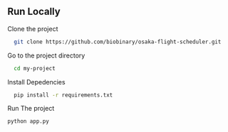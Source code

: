 ## Run Locally

Clone the project

```bash
  git clone https://github.com/biobinary/osaka-flight-scheduler.git
```

Go to the project directory

```bash
  cd my-project
```

Install Depedencies

```bash
  pip install -r requirements.txt
```

Run The project

```bash
python app.py
```

